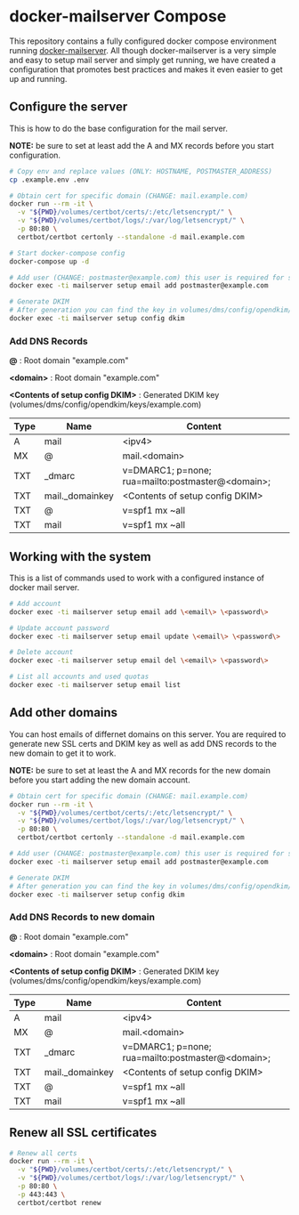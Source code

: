 # docker-mailserver Compose

This repository contains a fully configured docker compose environment running [docker-mailserver](https://github.com/docker-mailserver/docker-mailserver). All though docker-mailserver is a very simple and easy to setup mail server and simply get running, we have created a configuration that promotes best practices and makes it even easier to get up and running.

## Configure the server

This is how to do the base configuration for the mail server.

**NOTE:** be sure to set at least add the A and MX records before you start configuration.

``` sh
# Copy env and replace values (ONLY: HOSTNAME, POSTMASTER_ADDRESS)
cp .example.env .env

# Obtain cert for specific domain (CHANGE: mail.example.com)
docker run --rm -it \
  -v "${PWD}/volumes/certbot/certs/:/etc/letsencrypt/" \
  -v "${PWD}/volumes/certbot/logs/:/var/log/letsencrypt/" \
  -p 80:80 \
  certbot/certbot certonly --standalone -d mail.example.com

# Start docker-compose config
docker-compose up -d

# Add user (CHANGE: postmaster@example.com) this user is required for setup
docker exec -ti mailserver setup email add postmaster@example.com

# Generate DKIM
# After generation you can find the key in volumes/dms/config/opendkim/keys/example.com (CHANGE: example.com)
docker exec -ti mailserver setup config dkim
```

### Add DNS Records

**@** : Root domain "example.com"

**\<domain\>** : Root domain "example.com"

**\<Contents of setup config DKIM\>** : Generated DKIM key (volumes/dms/config/opendkim/keys/example.com)

| Type | Name            | Content                                             |
| ---- | --------------- | --------------------------------------------------- |
| A    | mail            | \<ipv4\>                                            |
| MX   | @               | mail.\<domain\>                                     |
| TXT  | _dmarc          | v=DMARC1; p=none; rua=mailto:postmaster@\<domain\>; |
| TXT  | mail._domainkey | \<Contents of setup config DKIM\>                   |
| TXT  | @               | v=spf1 mx ~all                                      |
| TXT  | mail            | v=spf1 mx ~all                                      |

## Working with the system

This is a list of commands used to work with a configured instance of docker mail server.

``` sh
# Add account
docker exec -ti mailserver setup email add \<email\> \<password\>

# Update account password
docker exec -ti mailserver setup email update \<email\> \<password\>

# Delete account
docker exec -ti mailserver setup email del \<email\> \<password\>

# List all accounts and used quotas
docker exec -ti mailserver setup email list
```

## Add other domains

You can host emails of differnet domains on this server. You are required to generate new SSL certs and DKIM key as well as add DNS records to the new domain to get it to work.

**NOTE:** be sure to set at least the A and MX records for the new domain before you start adding the new domain account.

``` sh
# Obtain cert for specific domain (CHANGE: mail.example.com)
docker run --rm -it \
  -v "${PWD}/volumes/certbot/certs/:/etc/letsencrypt/" \
  -v "${PWD}/volumes/certbot/logs/:/var/log/letsencrypt/" \
  -p 80:80 \
  certbot/certbot certonly --standalone -d mail.example.com

# Add user (CHANGE: postmaster@example.com) this user is required for setup
docker exec -ti mailserver setup email add postmaster@example.com

# Generate DKIM
# After generation you can find the key in volumes/dms/config/opendkim/keys/example.com (CHANGE: example.com)
docker exec -ti mailserver setup config dkim
```

### Add DNS Records to new domain

**@** : Root domain "example.com"

**\<domain\>** : Root domain "example.com"

**\<Contents of setup config DKIM\>** : Generated DKIM key (volumes/dms/config/opendkim/keys/example.com)

| Type | Name            | Content                                             |
| ---- | --------------- | --------------------------------------------------- |
| A    | mail            | \<ipv4\>                                            |
| MX   | @               | mail.\<domain\>                                     |
| TXT  | _dmarc          | v=DMARC1; p=none; rua=mailto:postmaster@\<domain\>; |
| TXT  | mail._domainkey | \<Contents of setup config DKIM\>                   |
| TXT  | @               | v=spf1 mx ~all                                      |
| TXT  | mail            | v=spf1 mx ~all                                      |

## Renew all SSL certificates

``` bash
# Renew all certs
docker run --rm -it \
  -v "${PWD}/volumes/certbot/certs/:/etc/letsencrypt/" \
  -v "${PWD}/volumes/certbot/logs/:/var/log/letsencrypt/" \
  -p 80:80 \
  -p 443:443 \
  certbot/certbot renew
```